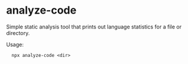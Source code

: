 analyze-code
============

Simple static analysis tool that prints out language statistics for a file or
directory.

Usage:
```
  npx analyze-code <dir>
```
